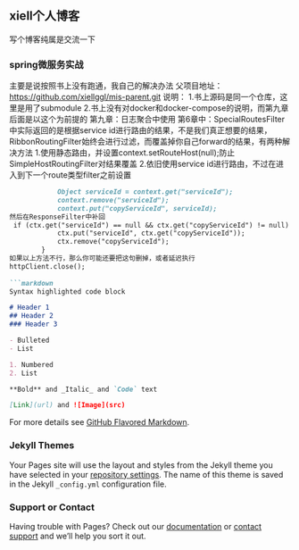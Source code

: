 ## xiell个人博客
写个博客纯属是交流一下

### spring微服务实战
主要是说按照书上没有跑通，我自己的解决办法
父项目地址：https://github.com/xiellggl/mis-parent.git
说明：
1.书上源码是同一个仓库，这里是用了submodule
2.书上没有对docker和docker-compose的说明，而第九章后面是以这个为前提的
第九章：日志聚合中使用
第6章中：SpecialRoutesFilter中实际返回的是根据service id进行路由的结果，不是我们真正想要的结果，RibbonRoutingFilter始终会进行过滤，而覆盖掉你自己forward的结果，有两种解决方法
1.使用静态路由，并设置context.setRouteHost(null);防止SimpleHostRoutingFilter对结果覆盖
2.依旧使用service id进行路由，不过在进入到下一个route类型filter之前设置
```markdown
            Object serviceId = context.get("serviceId");
            context.remove("serviceId");
            context.put("copyServiceId", serviceId);
然后在ResponseFilter中补回
 if (ctx.get("serviceId") == null && ctx.get("copyServiceId") != null) {
            ctx.put("serviceId", ctx.get("copyServiceId"));
            ctx.remove("copyServiceId");
        }
如果以上方法不行，那么你可能还要把这句删掉，或者延迟执行
httpClient.close();
  
```markdown
Syntax highlighted code block

# Header 1
## Header 2
### Header 3

- Bulleted
- List

1. Numbered
2. List

**Bold** and _Italic_ and `Code` text

[Link](url) and ![Image](src)
```

For more details see [GitHub Flavored Markdown](https://guides.github.com/features/mastering-markdown/).

### Jekyll Themes

Your Pages site will use the layout and styles from the Jekyll theme you have selected in your [repository settings](https://github.com/xiellggl/xiellggl.github.io/settings). The name of this theme is saved in the Jekyll `_config.yml` configuration file.

### Support or Contact

Having trouble with Pages? Check out our [documentation](https://help.github.com/categories/github-pages-basics/) or [contact support](https://github.com/contact) and we’ll help you sort it out.
